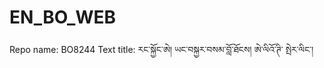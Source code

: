 # EN_BO_WEB
Repo name: BO8244
Text title: རང་སྐྱོང་ཨེ། ཡང་བསྐྱར་བསམ་བློ་ཐོངས། ཨེ་ལིའོ་ཊི་ སྤེར་ལིང་།